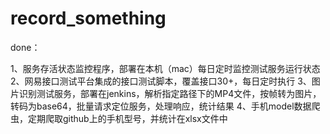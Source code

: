 # record_something

done：

1、服务存活状态监控程序，部署在本机（mac）每日定时监控测试服务运行状态
2、网易接口测试平台集成的接口测试脚本，覆盖接口30+，每日定时执行
3、图片识别测试服务，部署在jenkins，解析指定路径下的MP4文件，按帧转为图片，转码为base64，批量请求定位服务，处理响应，统计结果
4、手机model数据爬虫，定期爬取github上的手机型号，并统计在xlsx文件中

